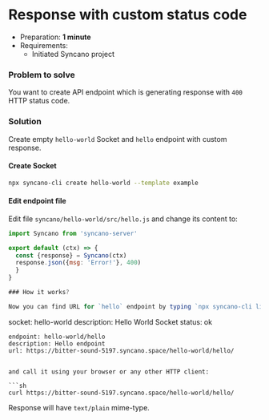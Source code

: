 # Response with custom status code

- Preparation: **1 minute**
- Requirements:
  - Initiated Syncano project

### Problem to solve

You want to create API endpoint which is generating response with `400` HTTP status code.

### Solution

Create empty `hello-world` Socket and `hello` endpoint with custom response.

#### Create Socket

```sh
npx syncano-cli create hello-world --template example
```

#### Edit endpoint file


Edit file `syncano/hello-world/src/hello.js` and change its content to:

```js
import Syncano from 'syncano-server'

export default (ctx) => {
  const {response} = Syncano(ctx)
  response.json({msg: 'Error!'}, 400)
  }
}

### How it works?

Now you can find URL for `hello` endpoint by typing `npx syncano-cli list hello-world`:

```
socket: hello-world
description: Hello World Socket
status: ok

    endpoint: hello-world/hello
    description: Hello endpoint
    url: https://bitter-sound-5197.syncano.space/hello-world/hello/
```

and call it using your browser or any other HTTP client:

```sh
curl https://bitter-sound-5197.syncano.space/hello-world/hello/
```

Response will have `text/plain` mime-type.
